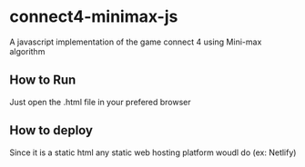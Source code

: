 # connect4-minimax-js
A javascript implementation of the game connect 4 using Mini-max algorithm

## How to Run
Just open the .html file in your prefered browser

## How to deploy
Since it is a static html any static web hosting platform woudl do (ex: Netlify)
